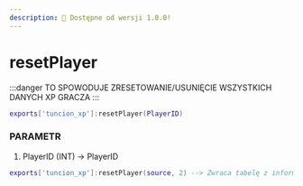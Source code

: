 ```yaml
---
description: 🔧 Dostępne od wersji 1.0.0!
---
```


# resetPlayer

:::danger
TO SPOWODUJE ZRESETOWANIE/USUNIĘCIE WSZYSTKICH DANYCH XP GRACZA
:::

```lua title="Export Syntax"
exports['tuncion_xp']:resetPlayer(PlayerID)
```

### PARAMETR

1. PlayerID <span className="color-blue">(INT)</span> <span className="color-orange">-> PlayerID</span>

```lua
exports['tuncion_xp']:resetPlayer(source, 2) --> Zwraca tabelę z informacjami
```
